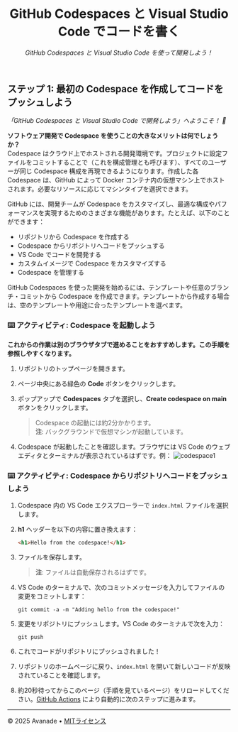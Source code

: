 <header>

<!--
  <<< Author notes: Course header >>>
  Read <https://skills.github.com/quickstart> for more information about how to build courses using this template.
  Include a 1280×640 image, course name in sentence case, and a concise description in emphasis.
  In your repository settings: enable template repository, add your 1280×640 social image, auto delete head branches.
  Next to "About", add description & tags; disable releases, packages, & environments.
  Add your open source license, GitHub uses the MIT license.
-->

# GitHub Codespaces と Visual Studio Code でコードを書く

_GitHub Codespaces と Visual Studio Code を使って開発しよう！_

</header>

<!--
  <<< Author notes: Step 1 >>>
  Choose 3-5 steps for your course.
  The first step is always the hardest, so pick something easy!
  Link to docs.github.com for further explanations.
  Encourage users to open new tabs for steps!
-->

## ステップ 1: 最初の Codespace を作成してコードをプッシュしよう

_「GitHub Codespaces と Visual Studio Code で開発しよう」へようこそ！ :wave:_

**ソフトウェア開発で Codespace を使うことの大きなメリットは何でしょうか？**  
Codespace はクラウド上でホストされる開発環境です。プロジェクトに設定ファイルをコミットすることで（これを構成管理とも呼びます）、すべてのユーザーが同じ Codespace 構成を再現できるようになります。作成した各 Codespace は、GitHub によって Docker コンテナ内の仮想マシン上でホストされます。必要なリソースに応じてマシンタイプを選択できます。

GitHub には、開発チームが Codespace をカスタマイズし、最適な構成やパフォーマンスを実現するためのさまざまな機能があります。たとえば、以下のことができます：

- リポジトリから Codespace を作成する
- Codespace からリポジトリへコードをプッシュする
- VS Code でコードを開発する
- カスタムイメージで Codespace をカスタマイズする
- Codespace を管理する

GitHub Codespaces を使った開発を始めるには、テンプレートや任意のブランチ・コミットから Codespace を作成できます。テンプレートから作成する場合は、空のテンプレートや用途に合ったテンプレートを選べます。

### :keyboard: アクティビティ: Codespace を起動しよう

**これからの作業は別のブラウザタブで進めることをおすすめします。この手順を参照しやすくなります。**

1. リポジトリのトップページを開きます。
1. ページ中央にある緑色の **Code** ボタンをクリックします。
1. ポップアップで **Codespaces** タブを選択し、**Create codespace on main** ボタンをクリックします。

   > Codespace の起動には約2分かかります。  
   > **注**: バックグラウンドで仮想マシンが起動しています。

1. Codespace が起動したことを確認します。ブラウザには VS Code のウェブエディタとターミナルが表示されているはずです。例：
   ![codespace1](https://user-images.githubusercontent.com/26442605/207355196-71aab43f-35a9-495b-bcfe-bf3773c2f1b3.png)

### :keyboard: アクティビティ: Codespace からリポジトリへコードをプッシュしよう

1. Codespace 内の VS Code エクスプローラーで `index.html` ファイルを選択します。
1. **h1** ヘッダーを以下の内容に置き換えます：

   ```html
   <h1>Hello from the codespace!</h1>
   ```

1. ファイルを保存します。  
   > **注**: ファイルは自動保存されるはずです。
1. VS Code のターミナルで、次のコミットメッセージを入力してファイルの変更をコミットします：

   ```shell
   git commit -a -m "Adding hello from the codespace!"
   ```

1. 変更をリポジトリにプッシュします。VS Code のターミナルで次を入力：

   ```shell
   git push
   ```

1. これでコードがリポジトリにプッシュされました！
1. リポジトリのホームページに戻り、`index.html` を開いて新しいコードが反映されていることを確認します。
1. 約20秒待ってからこのページ（手順を見ているページ）をリロードしてください。[GitHub Actions](https://docs.github.com/ja/actions) により自動的に次のステップに進みます。

<footer>

<!--
  <<< Author notes: Footer >>>
  Add a link to get support, GitHub status page, code of conduct, license link.
-->

---

&copy; 2025 Avanade &bull; [MITライセンス](https://gh.io/mit)

</footer>
